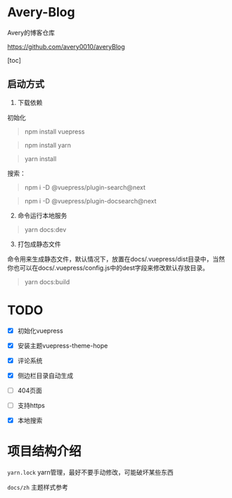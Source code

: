 # Avery-Blog

Avery的博客仓库 

<https://github.com/avery0010/averyBlog>

[toc]

## 启动方式


1. 下载依赖

初始化

> npm install vuepress

> npm install yarn

> yarn install

搜索：

> npm i -D @vuepress/plugin-search@next

> npm i -D @vuepress/plugin-docsearch@next

2. 命令运行本地服务

> yarn docs:dev


3. 打包成静态文件

命令用来生成静态文件，默认情况下，放置在docs/.vuepress/dist目录中，当然你也可以在docs/.vuepress/config.js中的dest字段来修改默认存放目录。

> yarn docs:build





# TODO

- [x] 初始化vuepress
- [x] 安装主题vuepress-theme-hope
- [x] 评论系统
- [x] 侧边栏目录自动生成
- [ ] 404页面
- [ ] 支持https
- [x] 本地搜索


# 项目结构介绍


`yarn.lock` yarn管理，最好不要手动修改，可能破坏某些东西

`docs/zh` 主题样式参考








